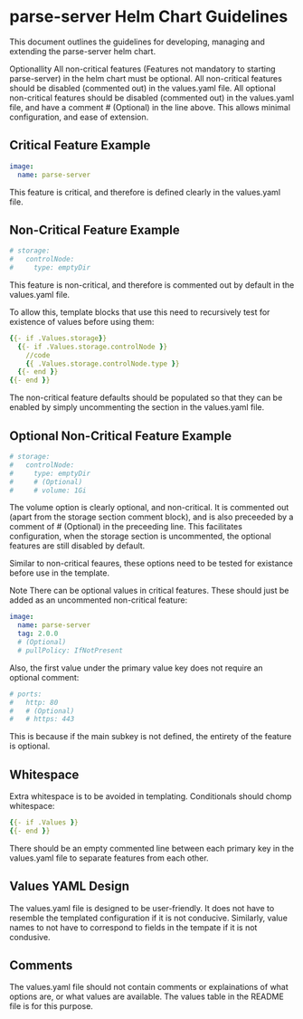 # parse-server Helm Chart Guidelines

This document outlines the guidelines for developing, managing and extending the parse-server helm chart.

Optionallity
All non-critical features (Features not mandatory to starting parse-server) in the helm chart must be optional. All non-critical features should be disabled (commented out) in the values.yaml file. All optional non-critical features should be disabled (commented out) in the values.yaml file, and have a comment # (Optional) in the line above. This allows minimal configuration, and ease of extension.

## Critical Feature Example

```yaml
image:
  name: parse-server
```

This feature is critical, and therefore is defined clearly in the values.yaml file.

## Non-Critical Feature Example

```yaml
# storage:
#   controlNode:
#     type: emptyDir
```

This feature is non-critical, and therefore is commented out by default in the values.yaml file.

To allow this, template blocks that use this need to recursively test for existence of values before using them:

```yaml
{{- if .Values.storage}}
  {{- if .Values.storage.controlNode }}
    //code
    {{ .Values.storage.controlNode.type }}
  {{- end }}
{{- end }}
```

The non-critical feature defaults should be populated so that they can be enabled by simply uncommenting the section in the values.yaml file.

## Optional Non-Critical Feature Example

```yaml
# storage:
#   controlNode:
#     type: emptyDir
#     # (Optional)
#     # volume: 1Gi
```

The volume option is clearly optional, and non-critical. It is commented out (apart from the storage section comment block), and is also preceeded by a comment of # (Optional) in the preceeding line. This facilitates configuration, when the storage section is uncommented, the optional features are still disabled by default.

Similar to non-critical feaures, these options need to be tested for existance before use in the template.

Note
There can be optional values in critical features. These should just be added as an uncommented non-critical feature:

```yaml
image:
  name: parse-server
  tag: 2.0.0
  # (Optional)
  # pullPolicy: IfNotPresent
```

Also, the first value under the primary value key does not require an optional comment:

```yaml
# ports:
#   http: 80
#   # (Optional)
#   # https: 443
```

This is because if the main subkey is not defined, the entirety of the feature is optional.

## Whitespace

Extra whitespace is to be avoided in templating. Conditionals should chomp whitespace:

```yaml
{{- if .Values }}
{{- end }}
```

There should be an empty commented line between each primary key in the values.yaml file to separate features from each other.

## Values YAML Design

The values.yaml file is designed to be user-friendly. It does not have to resemble the templated configuration if it is not conducive. Similarly, value names to not have to correspond to fields in the tempate if it is not condusive.

## Comments

The values.yaml file should not contain comments or explainations of what options are, or what values are available. The values table in the README file is for this purpose.
